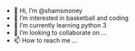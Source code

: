 - 👋 Hi, I’m @shamsmoney
- 👀 I’m interested in basketball and coding
- 🌱 I’m currently learning python 3
- 💞️ I’m looking to collaborate on ...
- 📫 How to reach me ...

<!---
shamsmoney/shamsmoney is a ✨ special ✨ repository because its `README.md` (this file) appears on your GitHub profile.
You can click the Preview link to take a look at your changes.
--->
